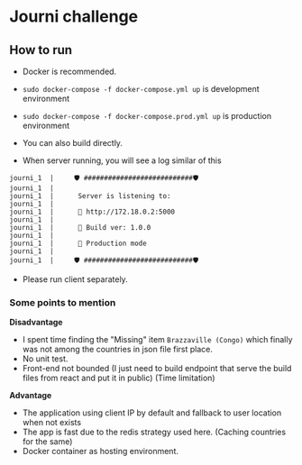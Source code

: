 # Journi challenge

## How to run

- Docker is recommended.
- `sudo docker-compose -f docker-compose.yml up` is development environment
- `sudo docker-compose -f docker-compose.prod.yml up` is production environment

- You can also build directly.

- When server running, you will see a log similar of this

```
journi_1  | 	🛡️ ###########################🛡️
journi_1  |
journi_1  | 	 Server is listening to:
journi_1  |
journi_1  | 	 🚀 http://172.18.0.2:5000
journi_1  |
journi_1  | 	 🔨 Build ver: 1.0.0
journi_1  |
journi_1  | 	 📳 Production mode
journi_1  |
journi_1  | 	🛡️ ###########################🛡️
```

- Please run client separately.

### Some points to mention

**Disadvantage**

- I spent time finding the "Missing" item `Brazzaville (Congo)` which finally was not among the countries in json file first place.
- No unit test.
- Front-end not bounded (I just need to build endpoint that serve the build files from react and put it in public) (Time limitation)

**Advantage**

- The application using client IP by default and fallback to user location when not exists
- The app is fast due to the redis strategy used here. (Caching countries for the same)
- Docker container as hosting environment.
